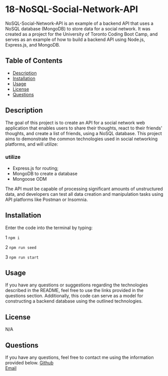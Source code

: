 # 18-NoSQL-Social-Network-API

NoSQL-Social-Network-API is an example of a backend API that uses a NoSQL database (MongoDB) to store data for a social network. It was created as a project for the University of Toronto Coding Boot Camp, and serves as an example of how to build a backend API using Node.js, Express.js, and MongoDB.

## Table of Contents
* [Description](#description)
* [Installation](#installation)
* [Usage](#usage)
* [License](#license)
* [Questions](#questions)
  
## Description
The goal of this project is to create an API for a social network web application that enables users to share their thoughts, react to their friends' thoughts, and create a list of friends, using a NoSQL database. This project aims to demonstrate the common technologies used in social networking platforms, and will utilize:

### utilize 

 * Express.js for routing;
 * MongoDB to create a database
 * Mongoose ODM
 
The API must be capable of processing significant amounts of unstructured data, and developers can test all data creation and manipulation tasks using API platforms like Postman or Insomnia.

## Installation 
 
Enter the code into the terminal by typing:
    
 1   `npm i` 

 2   `npm run seed`

 3   `npm run start`

## Usage 

If you have any questions or suggestions regarding the technologies described in the README, feel free to use the links provided in the questions section. Additionally, this code can serve as a model for constructing a backend database using the outlined technologies.

    
## License 

N/A

## Questions

If you have any questions, feel free to contact me using the information provided below. 
[Github](https://www.github.com/amarfiguig)  
[Email](myfiguig@gmail.com)
